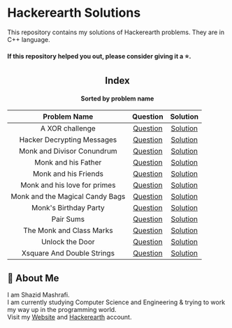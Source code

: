 # Hackerearth Solutions

This repository contains my solutions of Hackerearth problems. They are in C++ language.  

#### If this repository helped you out, please consider giving it a :star:.

<div align="center">

## Index
#### Sorted by problem name
|  Problem Name  |  Question  |  Solution   |
| :------------: | :--------: | :---------: |
| A XOR challenge | [Question](https://www.hackerearth.com/practice/basic-programming/bit-manipulation/basics-of-bit-manipulation/practice-problems/algorithm/xor-challenge-2420f189) | [Solution](https://github.com/ShazidMashrafi/Hackerearth-Solutions/tree/main/Codes/A%20XOR%20challenge)
| Hacker Decrypting Messages | [Question](https://www.hackerearth.com/practice/math/number-theory/basic-number-theory-2/practice-problems/algorithm/hacker-with-prime-bebe28ac) | [Solution](https://github.com/ShazidMashrafi/Hackerearth-Solutions/tree/main/Codes/Hacker%20Decrypting%20Messages)
| Monk and Divisor Conundrum | [Question](https://www.hackerearth.com/problem/algorithm/monk-and-divisor-conundrum-56e0eb99) | [Solution](https://github.com/ShazidMashrafi/Hackerearth-Solutions/tree/main/Codes/Monk%20and%20Divisor%20Conundrum)
| Monk and his Father | [Question](https://www.hackerearth.com/problem/algorithm/monk-and-his-father-93b639f4) | [Solution](https://github.com/ShazidMashrafi/Hackerearth-Solutions/tree/main/Codes/Monk%20and%20his%20Father)
| Monk and his Friends | [Question](https://www.hackerearth.com/practice/data-structures/trees/binary-search-tree/practice-problems/algorithm/monk-and-his-friends) | [Solution](https://github.com/ShazidMashrafi/Hackerearth-Solutions/tree/main/Codes/Monk%20and%20his%20Friends)
| Monk and his love for primes | [Question](https://www.hackerearth.com/problem/algorithm/monk-and-his-love-for-primes) | [Solution](https://github.com/ShazidMashrafi/Hackerearth-Solutions/tree/main/Codes/Monk%20and%20his%20love%20for%20primes)
| Monk and the Magical Candy Bags | [Question](https://www.hackerearth.com/practice/data-structures/trees/heapspriority-queues/practice-problems/algorithm/monk-and-the-magical-candy-bags/) | [Solution](https://github.com/ShazidMashrafi/Hackerearth-Solutions/tree/main/Codes/Monk%20and%20the%20Magical%20Candy%20Bags)
| Monk's Birthday Party | [Question](https://www.hackerearth.com/problem/algorithm/monks-birthday-party) | [Solution](https://github.com/ShazidMashrafi/Hackerearth-Solutions/tree/main/Codes/Monk's%20Birthday%20Party)
| Pair Sums | [Question](https://www.hackerearth.com/practice/data-structures/hash-tables/basics-of-hash-tables/practice-problems/algorithm/pair-sums) | [Solution](https://github.com/ShazidMashrafi/Hackerearth-Solutions/tree/main/Codes/Pair%20Sums)
| The Monk and Class Marks | [Question](https://www.hackerearth.com/problem/algorithm/the-monk-and-class-marks) | [Solution](https://github.com/ShazidMashrafi/Hackerearth-Solutions/tree/main/Codes/The%20Monk%20and%20Class%20Marks)
| Unlock the Door | [Question](https://www.hackerearth.com/practice/math/number-theory/basic-number-theory-1/practice-problems/algorithm/name-count) | [Solution](https://github.com/ShazidMashrafi/Hackerearth-Solutions/tree/main/Codes/Unlock%20the%20Door)
| Xsquare And Double Strings | [Question](https://www.hackerearth.com/practice/data-structures/hash-tables/basics-of-hash-tables/practice-problems/algorithm/xsquare-and-double-strings-1/)| [Solution](https://github.com/ShazidMashrafi/Hackerearth-Solutions/tree/main/Codes/Xsquare%20And%20Double%20Strings)

</div>

## 🚀 About Me

I am Shazid Mashrafi.  
I am currently studying Computer Science and Engineering & trying to work my way up in the programming world.   
Visit my [Website](https://shazidmashrafi.com) and [Hackerearth](https://www.hackerearth.com/@shazidmashrafi) account.